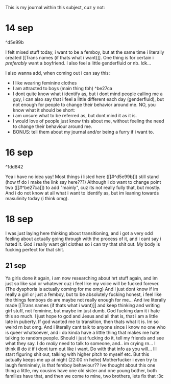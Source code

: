 This is my journal within this subject, cuz y not:
# 14 sep

^d5e99b

I felt mixed stuff today, i want to be a femboy, but at the same time i literally created [[Trans names (if thats what i want)]]. One thing is for certain i *preferably* want a boyfriend. I also feel a little genderfluid or nb. Idk...

I also wanna add, when coming out i can say this:
- I like wearing feminine clothes
- I am attracted to boys (main thing tbh) ^be27ca
- I dont quite know what i identify as, but i dont mind people calling me a guy, i can also say that i feel a little different each day (genderfluid), but not enough for people to change their behavior around me. NO, you know what it should be short:
- i am unsure what to be referred as, but dont mind it as it is.
- I would love of people just know this about me, without feeling the need to change their behaviour around me.
- BONUS: tell them about my journal and/or being a furry if i want to.
# 16 sep

^1dd842

Yea i have no idea yay!
Most things i listed here ([[#^d5e99b]]) still stand (how tf do i make the link say here???) Although i do want to change point two ([[#^be27ca]]) to add "mainly", cuz its not really fully that, but mostly. And i do not know at all what i want to identify as, but im leaning towards masulinity today (i think omg).

# 18 sep
I was just laying here thinking about transitioning, and i got a very odd feeling about actually going through with the process of it, and i cant say i hated it.  God i really want girl clothes so i can try that shit out. My body is fucking perfect for that shit.

## 21 sep
Ya girls done it again, i am now researching about hrt stuff again, and im just so like sad or whatever cuz i feel like my voice will be fucked forever. (The dysphoria is actually coming for me omg) And i just dont know if im really a girl or just a femboy, but to be absolutely fucking honest, i feel like the things femboys do are maybe not really enough for me... And ive literally made [[Trans names (if thats what i want)]] and keep thinking and writing girl stuff, not feminine, but maybe im just dumb. God fucking dam it i hate this so much. I just hope to god and Jesus and all that is, that i am a little late in puberty. If god wanted me to transition, then thats what it is. Im so weird rn but omg. And i literally cant talk to anyone since i know no one who is queer whatsoever, and i do kinda have a little thing that makes me hate talking to random people. Should i just fucking do it, tell my friends and see what they say. I do *really* need to talk to someone, and.. im crying rn... I think ill do *it* if i dont turn out like i want. Do with that info as you will...
Ill start figuring shit out, talking with higher pitch to myself etc. But this actually keeps me up at night (22:00 rn hehe)
Motherfucker i even try to laugh femininely, is that femboy behaviour??
Ive thought about this one thing a little, my cousins have one old sister and one young bother, both families have that, and then we come to mine, two brothers, lets fix that :3c
